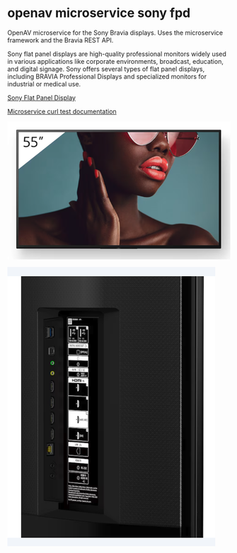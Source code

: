 # openav microservice sony fpd

OpenAV microservice for the Sony Bravia displays.  Uses the microservice framework and the Bravia REST API.

Sony flat panel displays are high-quality professional monitors widely used in various applications like corporate environments, broadcast, education, and digital signage. Sony offers several types of flat panel displays, including BRAVIA Professional Displays and specialized monitors for industrial or medical use.

[Sony Flat Panel Display](https://pro.sony/ue_US/products/pro-displays/fw-55bz40l)

[Microservice curl test documentation](https://github.com/Dartmouth-OpenAV/documentation/blob/main/curl_test_readme.md)

![](https://github.com/Dartmouth-OpenAV/microservice-sony-fpd/blob/main/front.png)

![](https://github.com/Dartmouth-OpenAV/microservice-sony-fpd/blob/main/rear.png)
